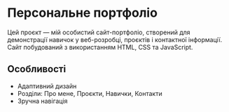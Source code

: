 # Персональне портфоліо

Цей проєкт — мій особистий сайт-портфоліо, створений для демонстрації навичок у веб-розробці, проєктів і контактної інформації. Сайт побудований з використанням HTML, CSS та JavaScript.

## Особливості

- Адаптивний дизайн
- Розділи: Про мене, Проєкти, Навички, Контакти
- Зручна навігація